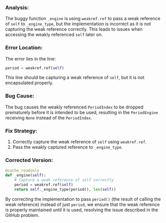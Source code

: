 ### Analysis:
The buggy function `_engine` is using `weakref.ref` to pass a weak reference of `self` to `_engine_type`, but the implementation is incorrect as it is not capturing the weak reference correctly. This leads to issues when accessing the weakly referenced `self` later on.

### Error Location:
The error lies in the line:  
```python
period = weakref.ref(self)
```
This line should be capturing a weak reference of `self`, but it is not encapsulated properly.

### Bug Cause:
The bug causes the weakly referenced `PeriodIndex` to be dropped prematurely before it is intended to be used, resulting in the `PeriodEngine` receiving `None` instead of the `PeriodIndex`.

### Fix Strategy:
1. Correctly capture the weak reference of `self` using `weakref.ref`.
2. Pass the weakly captured reference to `_engine_type`.

### Corrected Version:
```python
@cache_readonly
def _engine(self):
    # Capture a weak reference of self correctly
    period = weakref.ref(self)
    return self._engine_type(period(), len(self))
``` 

By correcting the implementation to pass `period()` (the result of calling the weak reference) instead of just `period`, we ensure that the weak reference is properly maintained until it is used, resolving the issue described in the GitHub problem.